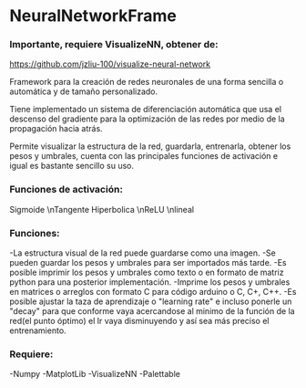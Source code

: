 # NeuralNetworkFrame

### Importante, requiere VisualizeNN, obtener de:
https://github.com/jzliu-100/visualize-neural-network

Framework para la creación de redes neuronales de una forma sencilla o automática y de tamaño personalizado.

Tiene implementado un sistema de diferenciación automática que usa el descenso del gradiente para la optimización de las redes por medio de la propagación hacia atrás. 

Permite visualizar la estructura de la red, guardarla, entrenarla, obtener los pesos y umbrales, cuenta con las principales funciones de activación e igual es bastante sencillo su uso. 

### Funciones de activación:
Sigmoide
\nTangente Hiperbolica
\nReLU
\nlineal

### Funciones:
-La estructura visual de la red puede guardarse como una imagen.
-Se pueden guardar los pesos y umbrales para ser importados más tarde.
-Es posible imprimir los pesos y umbrales como texto o en formato de matriz python para una posterior implementación.
-Imprime los pesos y umbrales en matrices o arreglos con formato C para código arduino o C, C+, C++.
-Es posible ajustar la taza de aprendizaje o "learning rate" e incluso ponerle un "decay" para que conforme vaya acercandose al minimo de la función de la red(el punto óptimo) el   lr vaya disminuyendo y así sea más preciso el entrenamiento.

### Requiere:
-Numpy
-MatplotLib
-VisualizeNN
-Palettable
